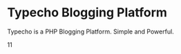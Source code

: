 Typecho Blogging Platform
=========================

Typecho is a PHP Blogging Platform. Simple and Powerful.

11
